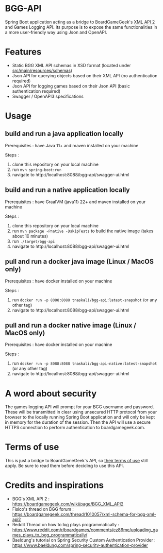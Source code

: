 # BGG-API

Spring Boot application acting as a bridge to
BoardGameGeek's [XML API 2](https://boardgamegeek.com/wiki/page/BGG_XML_API2) and Games Logging API. Its purpose is to
expose the same functionalities in a more user-friendly way using Json and OpenAPI.

# Features

- Static BGG XML API schemas in XSD format (located under [src/main/resources/schemas](src/main/resources/schemas))
- Json API for querying objects based on their XML API (no authentication required)
- Json API for logging games based on their Json API (basic authentication required)
- Swagger / OpenAPI3 specifications

# Usage

## build and run a java application locally

Prerequisites : have Java 11+ and maven installed on your machine

Steps :

1. clone this repository on your local machine
2. run `mvn spring-boot:run`
3. navigate to http://localhost:8088/bgg-api/swagger-ui.html

## build and run a native application locally

Prerequisites : have GraalVM (java11) 22+ and maven installed on your machine

Steps :

1. clone this repository on your local machine
2. run `mvn package -Pnative -DskipTests` to build the native image (takes about 10 minutes)
3. run `./target/bgg-api`
4. navigate to http://localhost:8088/bgg-api/swagger-ui.html

## pull and run a docker java image (Linux / MacOS only)

Prerequisites : have docker installed on your machine

Steps :

1. run `docker run -p 8088:8088 tnaskali/bgg-api:latest-snapshot` (or any other tag)
2. navigate to http://localhost:8088/bgg-api/swagger-ui.html

## pull and run a docker native image (Linux / MacOS only)

Prerequisites : have docker installed on your machine

Steps :

1. run `docker run -p 8088:8088 tnaskali/bgg-api-native:latest-snapshot` (or any other tag)
2. navigate to http://localhost:8088/bgg-api/swagger-ui.html

# A word about security

The games logging API will prompt for your BGG username and password. These will be transmitted in clear using unsecured
HTTP protocol from your browser to the locally running Spring Boot application and will only be kept in memory for the
duration of the session. Then the API will use a secure HTTPS connection to perform authentication to boardgamegeek.com.

# Terms of use

This is just a bridge to BoardGameGeek's API,
so [their terms of use](https://boardgamegeek.com/wiki/page/XML_API_Terms_of_Use#) still apply. Be sure to read them
before deciding to use this API.

# Credits and inspirations

- BGG's XML API 2 : https://boardgamegeek.com/wiki/page/BGG_XML_API2
- Fisico's thread on BGG forum : https://boardgamegeek.com/thread/1010057/xml-schema-for-bgg-xml-api2
- Reddit Thread on how to log plays programmatically : https://www.reddit.com/r/boardgames/comments/ez86me/uploading_games_plays_to_bgg_programmatically/
- Baeldung's tutorial on Spring Security Custom Authentication Provider : https://www.baeldung.com/spring-security-authentication-provider
